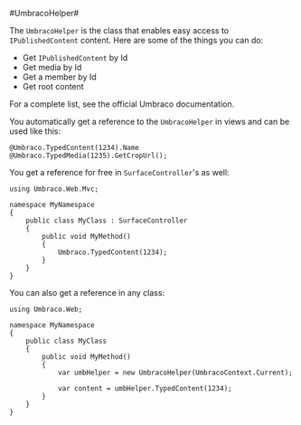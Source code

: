 #UmbracoHelper#

The `UmbracoHelper` is the class that enables easy access to `IPublishedContent` content.  Here are some of the things you can do:

* Get `IPublishedContent` by Id
* Get media by Id
* Get a member by Id
* Get root content

For a complete list, see the official Umbraco documentation.

You automatically get a reference to the `UmbracoHelper` in views and can be used like this:

```
@Umbraco.TypedContent(1234).Name
@Umbraco.TypedMedia(1235).GetCropUrl();
```

You get a reference for free in `SurfaceController`'s as well:

```
using Umbraco.Web.Mvc;

namespace MyNamespace
{
    public class MyClass : SurfaceController
    {
        public void MyMethod()
        {
            Umbraco.TypedContent(1234);
        }
    }
}
```

You can also get a reference in any class:

```
using Umbraco.Web;

namespace MyNamespace
{
    public class MyClass
    {
        public void MyMethod()
        {
            var umbHelper = new UmbracoHelper(UmbracoContext.Current);

            var content = umbHelper.TypedContent(1234);
        }
    }
}
```
